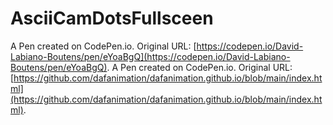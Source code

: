 # AsciiCamDotsFullsceen

A Pen created on CodePen.io. Original URL: [https://codepen.io/David-Labiano-Boutens/pen/eYoaBgQ](https://codepen.io/David-Labiano-Boutens/pen/eYoaBgQ).
A Pen created on CodePen.io. Original URL:  [https://github.com/dafanimation/dafanimation.github.io/blob/main/index.html](https://github.com/dafanimation/dafanimation.github.io/blob/main/index.html).

<head>
    <meta charset="UTF-8">
    <meta name="viewport" content="width=device-width, initial-scale=1.0">
    <title>Interactive Canvas</title>
    <link rel="stylesheet" href="styles.css">
</head>
<body>
    <div id="canvasContainer">
        <canvas id="canvasEscritorio"></canvas>
    </div>
    <script src="script.js"></script>
</body>
</html>
